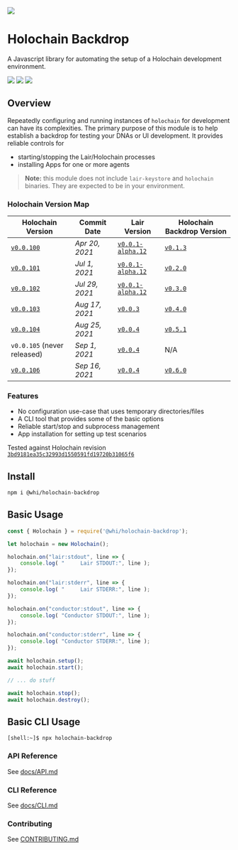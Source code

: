 [![](https://img.shields.io/npm/v/@whi/holochain-backdrop/latest?style=flat-square)](http://npmjs.com/package/@whi/holochain-backdrop)

# Holochain Backdrop
A Javascript library for automating the setup of a Holochain development environment.


[![](https://img.shields.io/github/issues-raw/mjbrisebois/node-holochain-backdrop?style=flat-square)](https://github.com/mjbrisebois/node-holochain-backdrop/issues)
[![](https://img.shields.io/github/issues-closed-raw/mjbrisebois/node-holochain-backdrop?style=flat-square)](https://github.com/mjbrisebois/node-holochain-backdrop/issues?q=is%3Aissue+is%3Aclosed)
[![](https://img.shields.io/github/issues-pr-raw/mjbrisebois/node-holochain-backdrop?style=flat-square)](https://github.com/mjbrisebois/node-holochain-backdrop/pulls)


## Overview
Repeatedly configuring and running instances of `holochain` for development can have its
complexities.  The primary purpose of this module is to help establish a backdrop for testing your
DNAs or UI development.  It provides reliable controls for

-  starting/stopping the Lair/Holochain processes
-  installing Apps for one or more agents

> **Note:** this module does not include `lair-keystore` and `holochain` binaries.  They are
> expected to be in your environment.


### Holochain Version Map

| Holochain Version                                                                                  | Commit Date    | Lair Version                                                                                         | Holochain Backdrop Version                                                     |
|----------------------------------------------------------------------------------------------------|----------------|------------------------------------------------------------------------------------------------------|--------------------------------------------------------------------------------|
| [`v0.0.100`](https://github.com/holochain/holochain/tree/3bd9181ea35c32993d1550591fd19720b31065f6) | *Apr 20, 2021* | [`v0.0.1-alpha.12`](https://github.com/holochain/lair/tree/2998dd3ad21928115b3a531cbc319e61bc896b78) | [`v0.1.3`](https://github.com/mjbrisebois/node-holochain-backdrop/tree/v0.1.3) |
| [`v0.0.101`](https://github.com/holochain/holochain/tree/ea726cc05aa6064c3b8b4f85fddf3e89429f018e) | *Jul 1, 2021*  | [`v0.0.1-alpha.12`](https://github.com/holochain/lair/tree/2998dd3ad21928115b3a531cbc319e61bc896b78) | [`v0.2.0`](https://github.com/mjbrisebois/node-holochain-backdrop/tree/v0.2.0) |
| [`v0.0.102`](https://github.com/holochain/holochain/tree/6535292238dc1fbd2b60433a2054f7787e4f060e) | *Jul 29, 2021* | [`v0.0.1-alpha.12`](https://github.com/holochain/lair/tree/2998dd3ad21928115b3a531cbc319e61bc896b78) | [`v0.3.0`](https://github.com/mjbrisebois/node-holochain-backdrop/tree/v0.3.0) |
| [`v0.0.103`](https://github.com/holochain/holochain/tree/f3d17d993ad8d988402cc01d73a0095484efbabb) | *Aug 17, 2021* | [`v0.0.3`](https://github.com/holochain/lair/tree/6a9aab37c90566328c13c4d048d1afaf75fc39a9)          | [`v0.4.0`](https://github.com/mjbrisebois/node-holochain-backdrop/tree/v0.4.0) |
| [`v0.0.104`](https://github.com/holochain/holochain/tree/d003eb7a45f1d7125c4701332202761721793d68) | *Aug 25, 2021* | [`v0.0.4`](https://github.com/holochain/lair/tree/d3155ac98ec550c6b5eb097923556958015f9354)          | [`v0.5.1`](https://github.com/mjbrisebois/node-holochain-backdrop/tree/v0.5.1) |
| `v0.0.105` (never released)                                                                        | *Sep 1, 2021*  | [`v0.0.4`](https://github.com/holochain/lair/tree/d3155ac98ec550c6b5eb097923556958015f9354)          | N/A                                                                            |
| [`v0.0.106`](https://github.com/holochain/holochain/tree/b11908875a9f6a09e8939fbf6f45ff658e3d10a6) | *Sep 16, 2021* | [`v0.0.4`](https://github.com/holochain/lair/tree/d3155ac98ec550c6b5eb097923556958015f9354)          | [`v0.6.0`](https://github.com/mjbrisebois/node-holochain-backdrop/tree/v0.6.0) |


### Features

- No configuration use-case that uses temporary directories/files
- A CLI tool that provides some of the basic options
- Reliable start/stop and subprocess management
- App installation for setting up test scenarios

Tested against Holochain revision
[`3bd9181ea35c32993d1550591fd19720b31065f6`](https://github.com/holochain/holochain/tree/3bd9181ea35c32993d1550591fd19720b31065f6)

## Install

```bash
npm i @whi/holochain-backdrop
```

## Basic Usage

```javascript
const { Holochain } = require('@whi/holochain-backdrop');

let holochain = new Holochain();

holochain.on("lair:stdout", line => {
    console.log( "     Lair STDOUT:", line );
});

holochain.on("lair:stderr", line => {
    console.log( "     Lair STDERR:", line );
});

holochain.on("conductor:stdout", line => {
    console.log( "Conductor STDOUT:", line );
});

holochain.on("conductor:stderr", line => {
    console.log( "Conductor STDERR:", line );
});

await holochain.setup();
await holochain.start();

// ... do stuff

await holochain.stop();
await holochain.destroy();
```

## Basic CLI Usage

```
[shell:~]$ npx holochain-backdrop
```

### API Reference

See [docs/API.md](docs/API.md)

### CLI Reference

See [docs/CLI.md](docs/CLI.md)

### Contributing

See [CONTRIBUTING.md](CONTRIBUTING.md)
